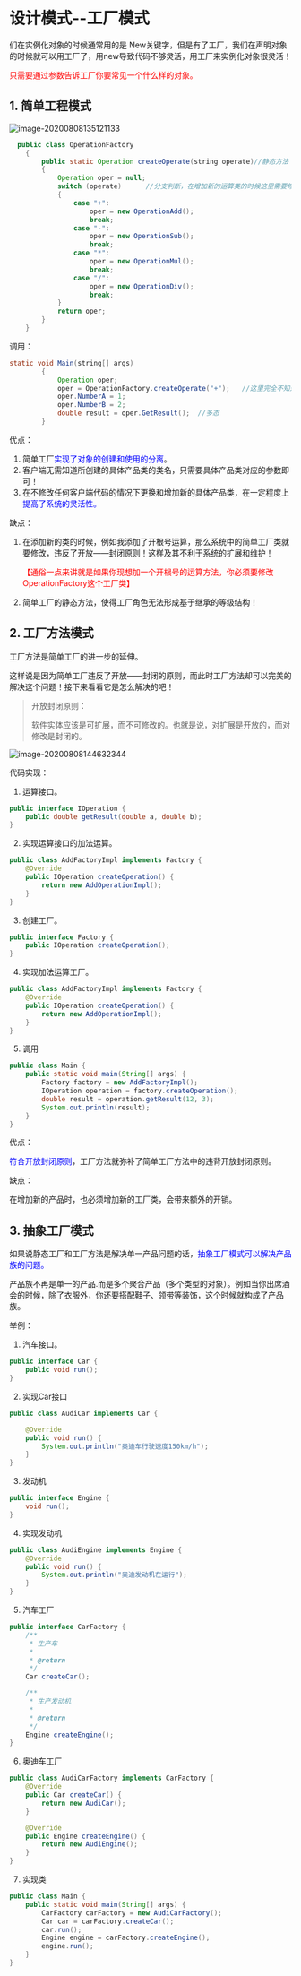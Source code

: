 # 设计模式--工厂模式

们在实例化对象的时候通常用的是 New关键字，但是有了工厂，我们在声明对象的时候就可以用工厂了，用new导致代码不够灵活，用工厂来实例化对象很灵活！

<font color="red">只需要通过参数告诉工厂你要常见一个什么样的对象。</font>

## 1. 简单工程模式



![image-20200808135121133](F:\工作\记录\12.设计模式\01.设计模式--工厂模式.assets\image-20200808135121133.png)

```java
  public class OperationFactory
    {
        public static Operation createOperate(string operate)//静态方法
        {
            Operation oper = null;
            switch (operate)      //分支判断，在增加新的运算类的时候这里需要修改，违背了开放封闭原则
            {
                case "+":
                    oper = new OperationAdd();
                    break;
                case "-":
                    oper = new OperationSub();
                    break;
                case "*":
                    oper = new OperationMul();
                    break;
                case "/":
                    oper = new OperationDiv();
                    break;
            }
            return oper;
        }    
    }
```

调用：

```java
static void Main(string[] args)
        {
            Operation oper;
            oper = OperationFactory.createOperate("+");   //这里完全不知道有OperationAdd这个类，只知道对应的参数即可
            oper.NumberA = 1;
            oper.NumberB = 2;
            double result = oper.GetResult();  //多态
        }
```

优点：

1. 简单工厂<font color="blue">实现了对象的创建和使用的分离</font>。
2. 客户端无需知道所创建的具体产品类的类名，只需要具体产品类对应的参数即可！
3. 在不修改任何客户端代码的情况下更换和增加新的具体产品类，在一定程度上<font color="blue">提高了系统的灵活性。</font>

缺点：

1. 在添加新的类的时候，例如我添加了开根号运算，那么系统中的简单工厂类就要修改，违反了开放——封闭原则！这样及其不利于系统的扩展和维护！

   <font color="red">【通俗一点来讲就是如果你现想加一个开根号的运算方法，你必须要修改OperationFactory这个工厂类】</font>

2. 简单工厂的静态方法，使得工厂角色无法形成基于继承的等级结构！

## 2. 工厂方法模式

工厂方法是简单工厂的进一步的延伸。

这样说是因为简单工厂违反了开放——封闭的原则，而此时工厂方法却可以完美的解决这个问题！接下来看看它是怎么解决的吧！

> 开放封闭原则：
>
> 软件实体应该是可扩展，而不可修改的。也就是说，对扩展是开放的，而对修改是封闭的。

![image-20200808144632344](F:\工作\记录\12.设计模式\01.设计模式--工厂模式.assets\image-20200808144632344.png)

代码实现：

1. 运算接口。

```java
public interface IOperation {
    public double getResult(double a, double b);
}
```

2. 实现运算接口的加法运算。

```java
public class AddFactoryImpl implements Factory {
    @Override
    public IOperation createOperation() {
        return new AddOperationImpl();
    }
}
```

3. 创建工厂。

```java
public interface Factory {
    public IOperation createOperation();
}
```

4. 实现加法运算工厂。

```java
public class AddFactoryImpl implements Factory {
    @Override
    public IOperation createOperation() {
        return new AddOperationImpl();
    }
}
```

5. 调用

```java
public class Main {
    public static void main(String[] args) {
        Factory factory = new AddFactoryImpl();
        IOperation operation = factory.createOperation();
        double result = operation.getResult(12, 3);
        System.out.println(result);
    }
}
```



优点：

<font color="blue">符合开放封闭原则</font>，工厂方法就弥补了简单工厂方法中的违背开放封闭原则。

缺点：

在增加新的产品时，也必须增加新的工厂类，会带来额外的开销。

## 3. 抽象工厂模式

 如果说静态工厂和工厂方法是解决单一产品问题的话，<font color="blue">抽象工厂模式可以解决产品族的问题。</font>

产品族不再是单一的产品.而是多个聚合产品（多个类型的对象）。例如当你出席酒会的时候，除了衣服外，你还要搭配鞋子、领带等装饰，这个时候就构成了产品族。

举例：

1. 汽车接口。

```java
public interface Car {
    public void run();
}
```

2. 实现Car接口

```java
public class AudiCar implements Car {

    @Override
    public void run() {
        System.out.println("奥迪车行驶速度150km/h");
    }
}
```

3. 发动机

```java
public interface Engine {
    void run();
}
```

4. 实现发动机

```java
public class AudiEngine implements Engine {
    @Override
    public void run() {
        System.out.println("奥迪发动机在运行");
    }
}
```

5. 汽车工厂

```java
public interface CarFactory {
    /**
     * 生产车
     *
     * @return
     */
    Car createCar();

    /**
     * 生产发动机
     *
     * @return
     */
    Engine createEngine();
}
```

6. 奥迪车工厂

```java
public class AudiCarFactory implements CarFactory {
    @Override
    public Car createCar() {
        return new AudiCar();
    }

    @Override
    public Engine createEngine() {
        return new AudiEngine();
    }
}
```

7. 实现类

```java
public class Main {
    public static void main(String[] args) {
        CarFactory carFactory = new AudiCarFactory();
        Car car = carFactory.createCar();
        car.run();
        Engine engine = carFactory.createEngine();
        engine.run();
    }
}
```

